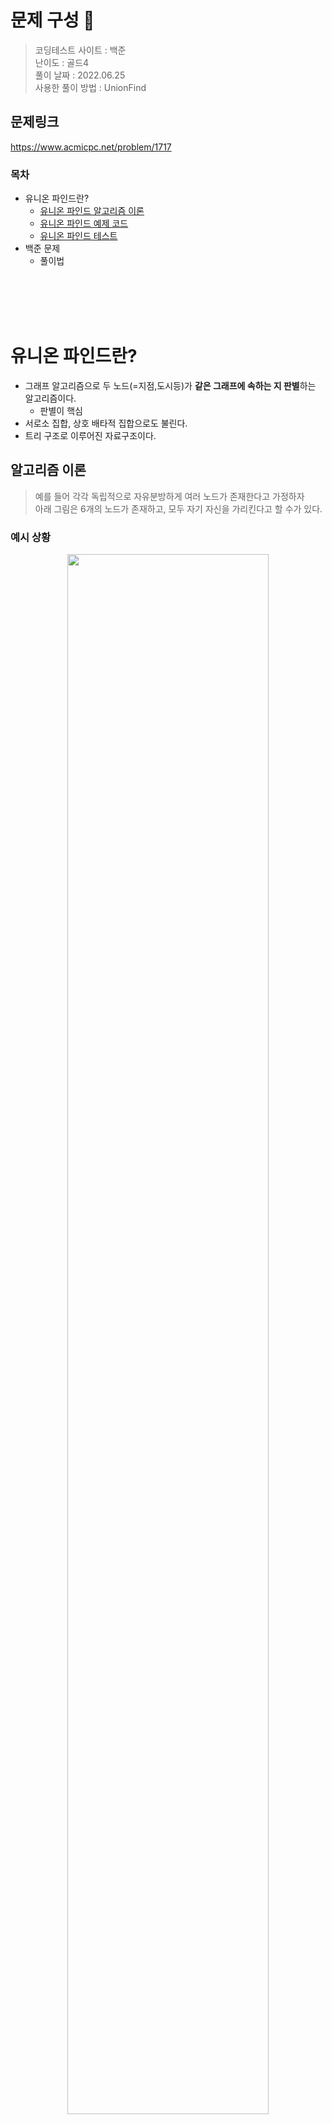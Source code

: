# 문제 구성 📖
> 코딩테스트 사이트 : 백준  
> 난이도 : 골드4     
> 풀이 날짜 : 2022.06.25  
> 사용한 풀이 방법 : UnionFind

## 문제링크
https://www.acmicpc.net/problem/1717

### 목차 
- 유니온 파인드란?
  - [유니온 파인드 알고리즘 이론](#algorithmTheory) 
  - [유니온 파인드 예제 코드](#exampleCode) 
  - [유니온 파인드 테스트](#test)
- 백준 문제 
  - 풀이법

<br></br>
<br></br>

# 유니온 파인드란? 
 - 그래프 알고리즘으로 두 노드(=지점,도시등)가 **같은 그래프에 속하는 지 판별**하는 알고리즘이다.
   - 판별이 핵심
 - 서로소 집합, 상호 배타적 집합으로도 불린다. 
 - 트리 구조로 이루어진 자료구조이다. 

## 알고리즘 이론<a name="algorithmTheory"></a>

> 예를 들어 각각 독립적으로 자유분방하게 여러 노드가 존재한다고 가정하자   
> 아래 그림은 6개의 노드가 존재하고, 모두 자기 자신을 가리킨다고 할 수가 있다.

### 예시 상황
<p align="center"><img src="https://user-images.githubusercontent.com/104331549/175772708-111b0929-2f8a-467f-881c-44a97ddd49c1.png" width="80%"></p>

- 여섯개의 노드가 가리키는 부모노드는 자기 자신임으로 배열을 사용하여 아래와 같이 표현할 수 있다.

<img src="https://user-images.githubusercontent.com/104331549/175772859-ef9f1b89-1e5d-4e85-87ab-68a3d2024b2f.png">

### 첫번째 노드 연결 
> 1번 노드와 2번 노드가 연결되었다고 해본다. 

<p align="center"><img src="https://user-images.githubusercontent.com/104331549/175772945-65516d0b-e5ac-4ee3-b9e9-4fdaafb37e93.png" width="80%"></p>

 - 이때 컴퓨터상에서 1과 2가 연결되었다는 것을 표현하기 위해, 1번 노드와 2번 노드 중에 작은 수를 배열의 값으로 넣어준다.

<img src="https://user-images.githubusercontent.com/104331549/175773091-23797bb5-ba2c-4752-8d74-29b7c3b95a69.png">

 - 이렇게 부모를 합칠때 일반적으로 더 작은값쪽으로 합치는데, 이것을 `Union`이라고 한다.

### 두번째 노드 연결
> 이번에는 2번과 3번 노드가 연결 되었다고 해보자.

<p align="center"><img src="https://user-images.githubusercontent.com/104331549/175773117-a84e4fda-89d2-47e1-934b-3bb413b55a3f.png" width="80%"></p>
<img src="https://user-images.githubusercontent.com/104331549/175773204-6ec7033e-81db-42a1-a701-fb9a35820251.png">

 - 당연히 이번에도, 2번 노드와 3번 노드중에 작은 수로 값을 넣어준다.

> 여기서 유니온 파인드의 핵심,   
> 1번 노드와 3번 노드는 같은 그래프에 있는데, 어떻게 연결되었다고 파악할 수 있을까요?

 - 각 부모 노드만 보고는 한번에 파악할 수 없으니, `재귀함수`로 확인을 한다. 
 - 3번 노드의 부모인 2번노드를 찾고, 또 다시 2번노드의 부모인 1번 노드를 찾아 올라가는 형태인 거죠. 
 - 찾은 부모의 노드가 자기 자신을 가리켰을 때, 더이상 부모노드가 없음을 확인하고 그 값을 넣는 것이죠, 

<img src="https://user-images.githubusercontent.com/104331549/175773378-c52021db-c450-44a0-8ccd-43d685354468.png">

 - 위와 같이 세가지 노드의 가리키는(부모노드)의 값이 1이기 때문에, 모두 같은 그래프에 속한다고 할 수 있다. 
 - 이것이 바로, Union으로 찾았다고 해서, `Union-Find`라고 한다.

> 코드로 보면 이해가 될 것이다.

<br></br>
<br></br>

## 예제 코드<a name="exampleCode"></a> 
 - 먼저 부모노드를 재귀함수로 구현을 해야한다. 
 - 탈출 조건은 부모노드가 자기자신이면 뿌리라는 것이니 탈출한다.

### getParent 메소드
```java
// 부모 노드 얻기
public static int getParent(int[] parent, int x){
    if(parent[x] == x) return x; // 자기자신을 가리킨다면 반환 
    return parent[x] = getParent(parent, parent[x]);
}
```

<br></br>

 - 그 다음이제 두 노드를 연결한다고 할 때, 두 노드가 가리키는 부모노드를 통일 시켜야한다.
 - 여기서 작은 수로 합쳐주면 된다. 
### unionParent 메소드 
```java
// 두 부모 노드 합치기
public static void unionParent(int[] parent, int x, int y){
        x = getParent(parent, x);
        y = getParent(parent, y);
        if(x > y)  parent[x] = y;
        else parent[y] =x ;
    }

```

<br></br>
 - 마지막, 유니온파인드의 핵심
 - 두 노드가 같은 그래프에 존재하는지 알려주는 메소드를 만들면 된다. 
 - 비교하는 방법은, 두 부모노드가 같은지 유무만 파악하면 된다.

### findParent
```java
public static boolean findParent(int[] parent, int x, int y){
        x = getParent(parent, x);
        y = getParent(parent, y);
        return x == y;
        
        //풀어 쓰면, 
        //if(x==y) return true;
        //else return false;
    }
```
<br></br>
<br></br>

## 테스트<a name="test"></a> 
> 이제 작성한 코드를 테스트 해보자   
> 아래와 같이 문제가 주어졌을 때, 풀어 보자 

<p align="center"><img src="https://user-images.githubusercontent.com/104331549/175773893-1468a3e4-e380-42be-8906-cbc949ec97b5.png" width="80%"></p>

- 1번 노드 부터 2,3,4 노드가 연결되어 있고
- 5번과 6번노드가 따로 연결되어 있는 상황이다.


```java
import java.util.Arrays;
public class unionFindTest {
    // 부모노드 얻기
    public static int getParent(int[] parent, int x){
        if(parent[x] == x) return x;
        return parent[x] = getParent(parent, parent[x]);
    }
    // 두 부모 노드 합치기
    public static void unionParent(int[] parent, int x, int y){
        x = getParent(parent, x);
        y = getParent(parent, y);
        if(x > y)  parent[x] = y;
        else parent[y] =x ;
    }
    // 부모가 같은지 확인 -> 즉, 같이 연결되어 있는지 확인
    public static boolean findParent(int[] parent, int x, int y){
        x = getParent(parent, x);
        y = getParent(parent, y);
        return x == y;
    }
    
    
    // 테스트 코드 
    public static void main(String[] args) {
        
        int[] parent = new int[7];
        for(int i =1 ; i< parent.length; i++){
            parent[i] = i; // 모든 부모노드 초기화
        }
        unionParent(parent, 1,2);
        unionParent(parent, 2,3);
        unionParent(parent, 3,4);
        unionParent(parent, 5,6);

        findParent(parent, 1,4); // true
        findParent(parent, 4,5); // false
    }

}

```

- parent 배열은 아래와 같이 만들어 진다.

<img src="https://user-images.githubusercontent.com/104331549/175774072-4837fadb-78c2-4162-a684-903336d4c726.png">